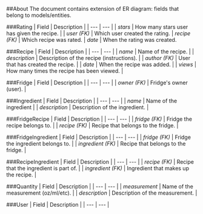 ##About
The document contains extension of ER diagram: fields that belong to models/entities.

###Rating
| Field | Description |
| --- | --- |
| *stars* | How many stars user has given the recipe. |
| *user (FK)* | Which user created the rating.
| *recipe (FK)* | Which recipe was rated.
| *date* | When the rating was created.

###Recipe
| Field | Description |
| --- | --- |
| *name* | Name of the recipe. |
| *description* | Description of the recipe (instructions). |
| *author (FK)* | User that has created the recipe. |
| *date* | When the recipe was added. |
| *views* | How many times the recipe has been viewed. |

###Fridge
| Field | Description |
| --- | --- |
| *owner (FK)* | Fridge's owner (user). |

###Ingredient
| Field | Description |
| --- | --- |
| *name* | Name of the ingredient |
| *description* | Description of the ingredient. |

###FridgeRecipe
| Field | Description |
| --- | --- |
| *fridge (FK)* | Fridge the recipe belongs to. |
| *recipe (FK)* | Recipe that belongs to the fridge. |

###FridgeIngredient
| Field | Description |
| --- | --- |
| *fridge (FK)* | Fridge the ingredient belongs to. |
| *ingredient (FK)* | Recipe that belongs to the fridge. |

###RecipeIngredient
| Field | Description |
| --- | --- |
| *recipe (FK)* | Recipe that the ingredient is part of. |
| *ingredient (FK)* | Ingredient that makes up the recipe. |

###Quantity
| Field | Description |
| --- | --- |
| *measurement* | Name of the measurement (oz/ml/etc). |
| *description* | Description of the measurement. |

###User
| Field | Description |
| --- | --- |